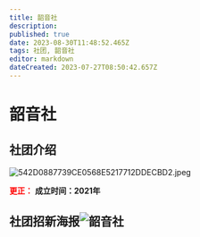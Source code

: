```yaml
---
title: 韶音社
description: 
published: true
date: 2023-08-30T11:48:52.465Z
tags: 社团, 韶音社
editor: markdown
dateCreated: 2023-07-27T08:50:42.657Z
---
```


# 韶音社
## 社团介绍
<img src="https://s1.imagehub.cc/images/2023/08/14/542D0887739CE0568E5217712DDECBD2.jpeg" alt="542D0887739CE0568E5217712DDECBD2.jpeg" border="0" />

<font color=red>**更正：**</font>
**成立时间：2021年**

## 社团招新海报![韶音社](https://s1.imagehub.cc/images/2023/08/14/94CCF56B4BAEF1D097C435CCA118F17E.jpeg)
